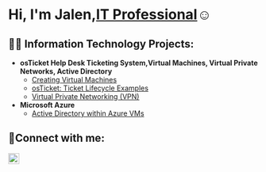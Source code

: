 <h1>Hi, I'm Jalen,<a href="https://linkedin.com/in/Jalen">IT Professional</a>☺</h1>

<h2>👨‍💻 Information Technology Projects:</h2>

- <b>osTicket Help Desk Ticketing System,Virtual Machines, Virtual Private Networks, Active Directory</b>
  - [Creating Virtual Machines](https://github.com/jalenallen21/Virtual-Machines)
  - [osTicket: Ticket Lifecycle Examples](https://github.com/jalenallen21/ticket-lifecycle)
  - [Virtual Private Networking (VPN)](https://github.com/jalenallen21/Virtual-Private-Network-Setup)
- <b>Microsoft Azure</b>
  - [Active Directory within Azure VMs](https://github.com/jalenallen21/Active-Directory-Functions)
 

<h2>🤳Connect with me:</h2>

[<img align="left" alt="Jalen | LinkedIn" width="22px" src="https://cdn.jsdelivr.net/npm/simple-icons@v3/icons/linkedin.svg" />][linkedin]



[linkedin]: https://www.linkedin.com/in/jalen-allen-97583a292/
